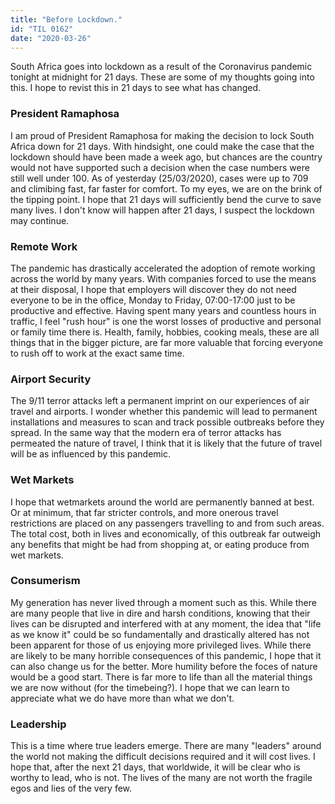 ```yaml
---
title: "Before Lockdown."
id: "TIL 0162"
date: "2020-03-26"
---
```


South Africa goes into lockdown as a result of the Coronavirus pandemic tonight at midnight for 21 days. These are some of my thoughts going into this. I hope to revist this in 21 days to see what has changed.

### President Ramaphosa

I am proud of President Ramaphosa for making the decision to lock South Africa down for 21 days. With hindsight, one could make the case that the lockdown should have been made a week ago, but chances are the country would not have supported such a decision when the case numbers were still well under 100. As of yesterday (25/03/2020), cases were up to 709 and climibing fast, far faster for comfort. To my eyes, we are on the brink of the tipping point. I hope that 21 days will sufficiently bend the curve to save many lives. I don't know will happen after 21 days, I suspect the lockdown may continue. 

### Remote Work

The pandemic has drastically accelerated the adoption of remote working across the world by many years. With companies forced to use the means at their disposal, I hope that employers will discover they do not need everyone to be in the office, Monday to Friday, 07:00-17:00 just to be productive and effective. Having spent many years and countless hours in traffic, I feel "rush hour" is one the worst losses of productive and personal or family time there is. Health, family, hobbies, cooking meals, these are all things that in the bigger picture, are far more valuable that forcing everyone to rush off to work at the exact same time. 

### Airport Security

The 9/11 terror attacks left a permanent imprint on our experiences of air travel and airports. I wonder whether this pandemic will lead to permanent installations and measures to scan and track possible outbreaks before they spread. In the same way that the modern era of terror attacks has permeated the nature of travel, I think that it is likely that the future of travel will be as influenced by this pandemic. 

### Wet Markets

I hope that wetmarkets around the world are permanently banned at best. Or at minimum, that far stricter controls, and more onerous travel restrictions are placed on any passengers travelling to and from such areas. The total cost, both in lives and economically, of this outbreak far outweigh any benefits that might be had from shopping at, or eating produce from wet markets. 

### Consumerism

My generation has never lived through a moment such as this. While there are many people that live in dire and harsh conditions, knowing that their lives can be disrupted and interfered with at any moment, the idea that "life as we know it" could be so fundamentally and drastically altered has not been apparent for those of us enjoying more privileged lives. While there are likely to be many horrible consequences of this pandemic, I hope that it can also change us for the better. More humility before the foces of nature would be a good start. There is far more to life than all the material things we are now without (for the timebeing?). I hope that we can learn to appreciate what we do have more than what we don't. 

### Leadership

This is a time where true leaders emerge. There are many "leaders" around the world not making the difficult decisions required and it will cost lives. I hope that, after the next 21 days, that worldwide, it will be clear who is worthy to lead, who is not. The lives of the many are not worth the fragile egos and lies of the very few. 
